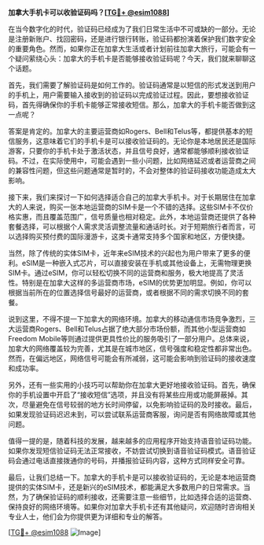 **加拿大手机卡可以收验证码吗？[[TG💪+ @esim1088](https://t.me/s/esim1088)]**

在当今数字化的时代，验证码已经成为了我们日常生活中不可或缺的一部分。无论是注册新账户、找回密码，还是进行银行转账，验证码都扮演着保护我们数字安全的重要角色。然而，如果你正在加拿大生活或者计划前往加拿大旅行，可能会有一个疑问萦绕心头：加拿大的手机卡是否能够接收验证码呢？今天，我们就来聊聊这个话题。

首先，我们需要了解验证码是如何工作的。验证码通常是以短信的形式发送到用户的手机上，用户需要输入接收到的验证码以完成验证过程。因此，要想接收验证码，首先得确保你的手机卡能够正常接收短信。那么，加拿大的手机卡能否做到这一点呢？

答案是肯定的。加拿大的主要运营商如Rogers、Bell和Telus等，都提供基本的短信服务，这意味着它们的手机卡是可以接收验证码的。无论你是本地居民还是国际游客，只要你的手机卡处于激活状态，并且信号良好，通常都能够顺利接收验证码。不过，在实际使用中，可能会遇到一些小问题，比如网络延迟或者运营商之间的兼容性问题，但这些问题通常是暂时的，不会对整体的验证码接收功能造成太大影响。

接下来，我们来探讨一下如何选择适合自己的加拿大手机卡。对于长期居住在加拿大的人来说，购买一张本地运营商的SIM卡是一个不错的选择。这些SIM卡不仅价格实惠，而且覆盖范围广，信号质量也相对稳定。此外，本地运营商还提供了各种套餐选择，可以根据个人需求灵活调整流量和通话时长。对于短期旅行者而言，可以选择购买预付费的国际漫游卡，这类卡通常支持多个国家和地区，方便快捷。

当然，除了传统的实体SIM卡，近年来eSIM技术的兴起也为用户带来了更多的便利。eSIM是一种嵌入式芯片，可以直接安装在手机或其他设备上，无需物理更换SIM卡。通过eSIM，你可以轻松切换不同的运营商和服务，极大地提高了灵活性。特别是在加拿大这样的多运营商市场，eSIM的优势更加明显。例如，你可以根据当前所在的位置选择信号最好的运营商，或者根据不同的需求切换不同的套餐。

说到这里，不得不提一下加拿大的网络环境。加拿大的移动通信市场竞争激烈，三大运营商Rogers、Bell和Telus占据了绝大部分市场份额，而其他小型运营商如Freedom Mobile等则通过提供更具性价比的服务吸引了一部分用户。总体来说，加拿大的网络覆盖较为完善，尤其是在城市地区，信号强度和稳定性都非常出色。然而，在偏远地区，网络信号可能会有所减弱，这可能会影响到验证码的接收速度和成功率。

另外，还有一些实用的小技巧可以帮助你在加拿大更好地接收验证码。首先，确保你的手机设置中开启了“接收短信”选项，并且没有将某些应用或功能屏蔽掉。其次，尽量避免在信号较弱的地方长时间停留，以免影响验证码的及时接收。最后，如果发现验证码迟迟未到，可以尝试联系运营商客服，询问是否有网络故障或其他问题。

值得一提的是，随着科技的发展，越来越多的应用程序开始支持语音验证码功能。如果你发现短信验证码无法正常接收，不妨尝试切换到语音验证码模式。语音验证码会通过电话直接拨通你的号码，并播报验证码内容，这种方式同样安全可靠。

最后，让我们总结一下。加拿大的手机卡是可以接收验证码的，无论是本地运营商提供的实体SIM卡，还是新兴的eSIM技术，都能满足大多数用户的日常需求。当然，为了确保验证码的顺利接收，还需要注意一些细节，比如选择合适的运营商、保持良好的网络环境等。如果你对加拿大手机卡还有其他疑问，欢迎随时咨询相关专业人士，他们会为你提供更为详细和专业的解答。

[[TG💪+ @esim1088](https://t.me/s/esim1088) ![Image](https://i.postimg.cc/4NQfJmqS/Snipaste-2025-05-13-00-14-12.png)]